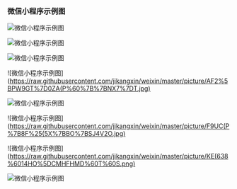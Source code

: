 ### 微信小程序示例图
![微信小程序示例图](https://raw.githubusercontent.com/jikangxin/weixin/master/picture/%5DME(3%2544L34A)AV1A%25YA%25FV.jpg)

![微信小程序示例图](https://raw.githubusercontent.com/jikangxin/weixin/master/picture/U%7DBTFUOC(75S2B)S_%40LM%24WA.jpg)

![微信小程序示例图](https://raw.githubusercontent.com/jikangxin/weixin/master/picture/5_2C%40HYZZF%7DLR%7BNXDBN6%40OT.png)

![微信小程序示例图](https://raw.githubusercontent.com/jikangxin/weixin/master/picture/AF2%5BPW9GT%7D0ZA(P%60%7B%7BNX7%7DT.jpg)

![微信小程序示例图](https://raw.githubusercontent.com/jikangxin/weixin/master/picture/DW51@SUEN5E9D@XK8A_[B37.png)

![微信小程序示例图](https://raw.githubusercontent.com/jikangxin/weixin/master/picture/F9UC(P%7B8F%25(5X%7BBO%7BSJ4V2O.jpg)

![微信小程序示例图](https://raw.githubusercontent.com/jikangxin/weixin/master/picture/KE(638%6014HO%5DCMHFHMD%60T%60S.png)

![微信小程序示例图](https://raw.githubusercontent.com/jikangxin/weixin/master/picture/R2826D5LFGZZ3[ERGOFGC~R.jpg)

